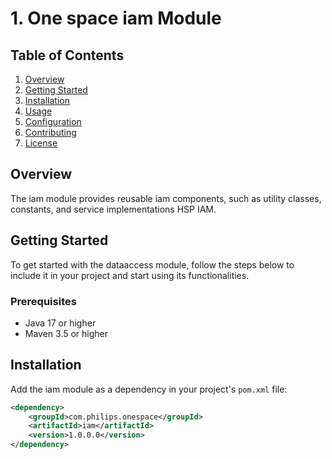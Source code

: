 # 1. One space iam Module

## Table of Contents

1. [Overview](#overview)
2. [Getting Started](#getting-started)
3. [Installation](#installation)
4. [Usage](#usage)
5. [Configuration](#configuration)
6. [Contributing](#contributing)
7. [License](#license)


## Overview
The iam module provides reusable iam components, such as utility classes, constants, and service implementations HSP IAM.

## Getting Started

To get started with the dataaccess module, follow the steps below to include it in your project and start using its functionalities.

### Prerequisites

- Java 17 or higher
- Maven 3.5 or higher

## Installation

Add the iam module as a dependency in your project's `pom.xml` file:

```xml
<dependency>
    <groupId>com.philips.onespace</groupId>
    <artifactId>iam</artifactId>
    <version>1.0.0.0</version>
</dependency>
